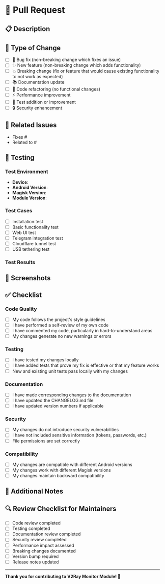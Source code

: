# 🔄 Pull Request

## 📋 Description

<!-- Provide a brief description of the changes in this PR -->

## 🎯 Type of Change

<!-- Mark the relevant option with an "x" -->

- [ ] 🐛 Bug fix (non-breaking change which fixes an issue)
- [ ] ✨ New feature (non-breaking change which adds functionality)
- [ ] 💥 Breaking change (fix or feature that would cause existing functionality to not work as expected)
- [ ] 📚 Documentation update
- [ ] 🔧 Code refactoring (no functional changes)
- [ ] ⚡ Performance improvement
- [ ] 🧪 Test addition or improvement
- [ ] 🔒 Security enhancement

## 🔗 Related Issues

<!-- Link to related issues using keywords like "Fixes #123" or "Closes #456" -->

- Fixes #
- Related to #

## 🧪 Testing

<!-- Describe the tests you ran and how to reproduce them -->

### Test Environment
- **Device**: 
- **Android Version**: 
- **Magisk Version**: 
- **Module Version**: 

### Test Cases
- [ ] Installation test
- [ ] Basic functionality test
- [ ] Web UI test
- [ ] Telegram integration test
- [ ] Cloudflare tunnel test
- [ ] USB tethering test

### Test Results
<!-- Describe what you tested and the results -->

## 📸 Screenshots

<!-- If applicable, add screenshots to help explain your changes -->

## ✅ Checklist

<!-- Mark completed items with an "x" -->

### Code Quality
- [ ] My code follows the project's style guidelines
- [ ] I have performed a self-review of my own code
- [ ] I have commented my code, particularly in hard-to-understand areas
- [ ] My changes generate no new warnings or errors

### Testing
- [ ] I have tested my changes locally
- [ ] I have added tests that prove my fix is effective or that my feature works
- [ ] New and existing unit tests pass locally with my changes

### Documentation
- [ ] I have made corresponding changes to the documentation
- [ ] I have updated the CHANGELOG.md file
- [ ] I have updated version numbers if applicable

### Security
- [ ] My changes do not introduce security vulnerabilities
- [ ] I have not included sensitive information (tokens, passwords, etc.)
- [ ] File permissions are set correctly

### Compatibility
- [ ] My changes are compatible with different Android versions
- [ ] My changes work with different Magisk versions
- [ ] My changes maintain backward compatibility

## 📝 Additional Notes

<!-- Add any additional notes, concerns, or questions for reviewers -->

## 🔍 Review Checklist for Maintainers

<!-- This section is for maintainers -->

- [ ] Code review completed
- [ ] Testing completed
- [ ] Documentation review completed
- [ ] Security review completed
- [ ] Performance impact assessed
- [ ] Breaking changes documented
- [ ] Version bump required
- [ ] Release notes updated

---

**Thank you for contributing to V2Ray Monitor Module! 🎉**